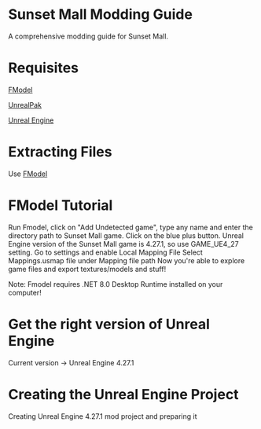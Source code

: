 # Sunset Mall Modding Guide
A comprehensive modding guide for Sunset Mall.


# Requisites
[FModel](https://fmodel.app)

[UnrealPak](https://github.com/allcoolthingsatoneplace/UnrealPakTool)

[Unreal Engine](https://www.unrealengine.com/en-US)

# Extracting Files
Use [FModel](https://fmodel.app)

# FModel Tutorial
Run Fmodel, click on "Add Undetected game", type any name and enter the directory path to Sunset Mall game. Click on the blue plus button.
Unreal Engine version of the Sunset Mall game is 4.27.1, so use GAME_UE4_27 setting.
Go to settings and enable Local Mapping File
Select Mappings.usmap file under Mapping file path
Now you're able to explore game files and export textures/models and stuff!

Note: Fmodel requires .NET 8.0 Desktop Runtime installed on your computer!

# Get the right version of Unreal Engine
Current version -> Unreal Engine 4.27.1

# Creating the Unreal Engine Project
Creating Unreal Engine 4.27.1 mod project and preparing it
